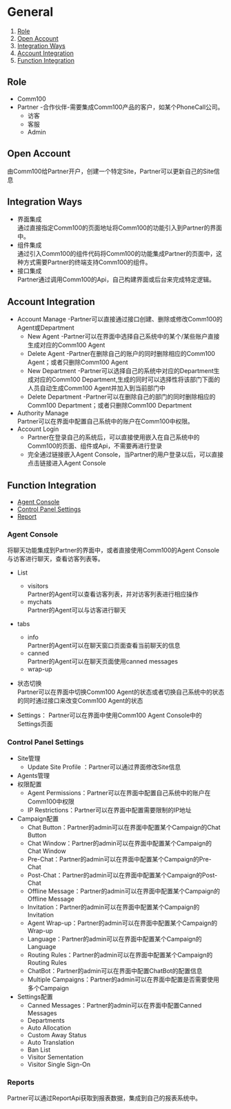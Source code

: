 # General
1. [Role](#role)
2. [Open Account](#setup-site)
3. [Integration Ways](#integration-ways)
4. [Account Integration](#account-integration)
5. [Function Integration](#function-integration)

## Role
  - Comm100 
  - Partner -合作伙伴-需要集成Comm100产品的客户，如某个PhoneCall公司。
    + 访客 
    + 客服
    + Admin

## Open Account
   由Comm100给Partner开户，创建一个特定Site，Partner可以更新自己的Site信息

## Integration Ways
  - 界面集成  
     通过直接指定Comm100的页面地址将Comm100的功能引入到Partner的界面中。
  - 组件集成    
     通过引入Comm100的组件代码将Comm100的功能集成Partner的页面中，这种方式需要Partner的终端支持Comm100的组件。
  - 接口集成   
     Partner通过调用Comm100的Api，自己构建界面或后台来完成特定逻辑。

## Account Integration
  - Account Manage -Partner可以直接通过接口创建、删除或修改Comm100的Agent或Department
     + New Agent -Partner可以在界面中选择自己系统中的某个/某些账户直接生成对应的Comm100 Agent
     + Delete Agent -Partner在删除自己的账户的同时删除相应的Comm100 Agent；或者只删除Comm100 Agent
     + New Department -Partner可以选择自己的系统中对应的Department生成对应的Comm100 Department,生成的同时可以选择性将该部门下面的人员自动生成Comm100 Agent并加入到当前部门中
     + Delete Department -Partner可以在删除自己的部门的同时删除相应的Comm100 Department；或者只删除Comm100 Department    
  - Authority Manage  
    Partner可以在界面中配置自己系统中的账户在Comm100中权限。
  - Account Login
     - Partner在登录自己的系统后，可以直接使用嵌入在自己系统中的Comm100的页面、组件或Api，不需要再进行登录
     - 完全通过链接嵌入Agent Console，当Partner的用户登录以后，可以直接点击链接进入Agent Console


## Function Integration
  - [Agent Console](#agent-console)
  - [Control Panel Settings](#control-panel-settings)
  - [Report](#report)

### Agent Console
  将聊天功能集成到Partner的界面中，或者直接使用Comm100的Agent Console与访客进行聊天，查看访客列表等。
+ List
     * visitors   
         Partner的Agent可以查看访客列表，并对访客列表进行相应操作
     * mychats    
         Partner的Agent可以与访客进行聊天
+ tabs
     * info  
         Partner的Agent可以在聊天窗口页面查看当前聊天的信息
     * canned   
         Partner的Agent可以在聊天页面使用canned messages
     * wrap-up
+ 状态切换  
   Partner可以在界面中切换Comm100 Agent的状态或者切换自己系统中的状态的同时通过接口来改变Comm100 Agent的状态

+ Settings： Partner可以在界面中使用Comm100 Agent Console中的Settings页面

### Control Panel Settings
   - Site管理
     + Update Site Profile ：Partner可以通过界面修改Site信息
   - Agents管理
   - 权限配置
     + Agent Permissions：Partner可以在界面中配置自己系统中的账户在Comm100中权限
     + IP Restrictions：Partner可以在界面中配置需要限制的IP地址
   - Campaign配置
     + Chat Button：Partner的admin可以在界面中配置某个Campaign的Chat Button
     + Chat Window：Partner的admin可以在界面中配置某个Campaign的Chat Window
     + Pre-Chat：Partner的admin可以在界面中配置某个Campaign的Pre-Chat
     + Post-Chat：Partner的admin可以在界面中配置某个Campaign的Post-Chat
     + Offline Message：Partner的admin可以在界面中配置某个Campaign的Offline Message
     + Invitation：Partner的admin可以在界面中配置某个Campaign的Invitation
     + Agent Wrap-up：Partner的admin可以在界面中配置某个Campaign的Wrap-up
     + Language：Partner的admin可以在界面中配置某个Campaign的Language
     + Routing Rules：Partner的admin可以在界面中配置某个Campaign的Routing Rules
     + ChatBot：Partner的admin可以在界面中配置ChatBot的配置信息
     + Multiple Campaigns：Partner的admin可以在界面中配置是否需要使用多个Campaign
   - Settings配置
     + Canned Messages：Partner的admin可以在界面中配置Canned Messages
     + Departments
     + Auto Allocation
     + Custom Away Status
     + Auto Translation
     + Ban List
     + Visitor Sementation
     + Visitor Single Sign-On  
     
### Reports
  Partner可以通过ReportApi获取到报表数据，集成到自己的报表系统中。
